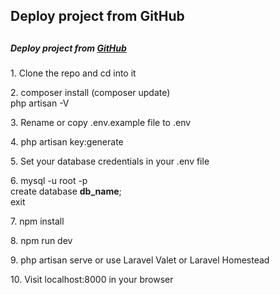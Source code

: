 ## Deploy project from GitHub
## <h5 style="margin-bottom: 23px">Deploy project from <a href="https://github.com/SergeyHub/getjson" target="_blank">GitHub</a></h5>

 <p>1.	Clone the repo and cd into it</p>
        <p>2.	composer install (composer update)<br>
            php artisan -V
        </p>
        <p>3.	Rename or copy .env.example file to .env</p>
        <p>4.	php artisan key:generate</p>
        <p>5.	Set your database credentials in your .env file</p>
        <p>6. mysql -u root -p <br>
            create database <b>db_name</b>; <br>
            exit <br>
        </p>
        <p>7.	npm install</p>
        <p>8.	npm run dev</p>
        <p>9.	php artisan serve or use Laravel Valet or Laravel Homestead</p>
        <p>10.	Visit localhost:8000 in your browser</p>


